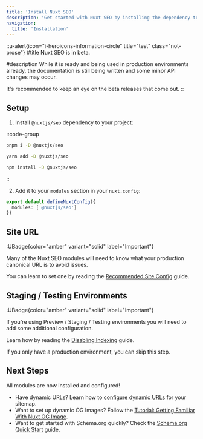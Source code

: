 ```yaml
---
title: 'Install Nuxt SEO'
description: 'Get started with Nuxt SEO by installing the dependency to your project.'
navigation:
  title: 'Installation'
---
```


::u-alert{icon="i-heroicons-information-circle" title="test" class="not-prose"}
#title
Nuxt SEO is in beta.

#description
While it is ready and being used in production environments already, the documentation is still being written and some minor
API changes may occur.

It's recommended to keep an eye on the beta releases that come out.
::

## Setup

1. Install `@nuxtjs/seo` dependency to your project:

::code-group

```sh [pnpm]
pnpm i -D @nuxtjs/seo
```

```bash [yarn]
yarn add -D @nuxtjs/seo
```

```bash [npm]
npm install -D @nuxtjs/seo
```

::

2. Add it to your `modules` section in your `nuxt.config`:

```ts [nuxt.config.ts]
export default defineNuxtConfig({
  modules: ['@nuxtjs/seo']
})
```

## Site URL

:UBadge{color="amber" variant="solid" label="Important"}

Many of the Nuxt SEO modules will need to know what your production canonical URL is to avoid issues.

You can learn to set one by reading the [Recommended Site Config](/site-config/guide/setting-site-config) guide.

## Staging / Testing Environments

:UBadge{color="amber" variant="solid" label="Important"}

If you're using Preview / Staging / Testing environments you will need to add some additional configuration.

Learn how by reading the [Disabling Indexing](/robots/guides/disable-indexing) guide.

If you only have a production environment, you can skip this step.

## Next Steps

All modules are now installed and configured!

- Have dynamic URLs? Learn how to [configure dynamic URLs](/sitemap/guides/dynamic-urls) for your sitemap.
- Want to set up dynamic OG Images? Follow the [Tutorial: Getting Familiar With Nuxt OG Image](/og-image/getting-started/getting-familiar-with-nuxt-og-image).
- Want to get started with Schema.org quickly? Check the [Schema.org Quick Start](/schema-org/guides/quick-setup) guide.
